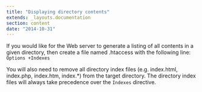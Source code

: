 ```yaml
---
title: "Displaying directory contents"
extends: _layouts.documentation
section: content
date: "2014-10-31"
---
```


If you would like for the Web server to generate a listing of all contents in a given directory, then create a file named .htaccess with the following line: `Options +Indexes`

You will also need to remove all directory index files (e.g. index.html, index.php, index.htm, index.\*) from the target directory. The directory index files will always take precedence over the `Indexes` directive.
